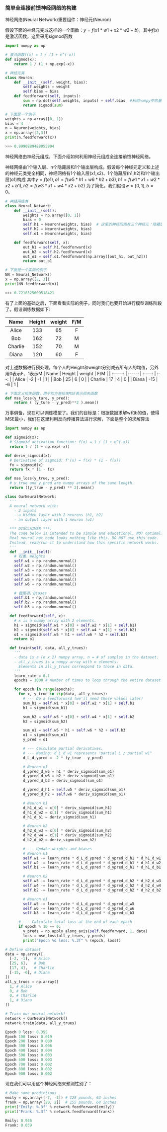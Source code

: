 ### 简单全连接前馈神经网络的构建

神经网络(Neural Network)重要组件：神经元(Neuron)

假设下面的神经元完成这样的一个函数：$y=f(x1*w1+x2*w2+b)$，其中$f(x)$是激活函数，这里采用sigmod函数

```python
import numpy as np

# 激活函数f(x) = 1 / (1 + e^(-x))
def sigmod(x):
    return 1 / (1 + np.exp(-x))

# 神经元类
class Neuron:
    def __init__(self, weight, bias):
        self.weights = weight
        self.bias = bias
    def feedforward(self, inputs):
        sum = np.dot(self.weights, inputs) + self.bias  #利用numpy中向量点积运算
        return sigmod(sum)
```

```python
# 下面是一个例子
weights = np.array([0, 1])
bias = 4
n = Neuron(weights, bias)
x = np.array([2,3])
print(n.feedforward(x))
```
```python
>>> 0.9990889488055994
```


神经网络由神经元组成，下面介绍如何利用神经元组成全连接前馈神经网络。

神经网络由1个输入层、n个隐藏层和1个输出层构成。假设每个神经元定义和上述的神经元类完全相同，神经网络有1个输入层(x1,x2)、1个隐藏层(h1,h2)和1个输出层(o1)构成
其中$y=f(o1), o1=f(w5*h1 + w6*h2 + b3), h1=f(w1*x1 + w2*x2 + b1), h2=f(w3*x1 + w4*x2 + b2)$
为了简化，我们假设$w=[0,1], b=0$。


```python
# 神经网络类
class Neural_Network:
    def __init__(self):
        weights = np.array([0, 1])
        bias = 0
        self.h1 = Neuron(weights, bias)  # 这里的神经网络有三个神经元：隐藏层的h1,h2、输出层的o1
        self.h2 = Neuron(weights, bias)
        self.o1 = Neuron(weights, bias)

    def feedforward(self, x):
        out_h1 = self.h1.feedforward(x)
        out_h2 = self.h2.feedforward(x)
        out_o1 = self.o1.feedforward(np.array([out_h1, out_h2]))
        return out_o1
```

```python
# 下面是一个实际的例子
NN = Neural_Network()
x = np.array([2, 3])
print(NN.feedforward(x))
```
```python
>>> 0.7216325609518421
```

有了上面的基础之后，下面看看实际的例子，同时我们也要开始进行模型训练阶段了。假设训练数据如下:

|  Name   | Height | weight | F/M  |
| :-----: | :----: | :----: | :--: |
|  Alice  |  133   |   65   |  F   |
|   Bob   |  162   |   72   |  M   |
| Charlie |  152   |   70   |  M   |
|  Diana  |  120   |   60   |  F   |

对上述数据进行预处理，每个人的Height和weight分别减去所有人的均值，另外用0表示F、1表示M
|  Name   | Height | weight | F/M  |
| :-----: | :----: | :----: | :--: |
|  Alice  |   -2   |   -1   |  1   |
|   Bob   |   25   |   6    |  0   |
| Charlie |   17   |   4    |  0   |
|  Diana  |  -15   |   -6   |  1   |


```python
# 下面定义损失函数，用平均方差损失MSE表示损失函数
def mse_loss(y_ture, y_pred):
    return ( (y_ture - y_pred)**2 ).mean()
```


万事俱备，现在可以训练模型了。我们的目标是：根据数据求解w和b的值，使得MSE最小，我们在这里利用反向传播算法进行求解，下面是整个的求解算法

```python
import numpy as np

def sigmoid(x):
  # Sigmoid activation function: f(x) = 1 / (1 + e^(-x))
  return 1 / (1 + np.exp(-x))

def deriv_sigmoid(x):
  # Derivative of sigmoid: f'(x) = f(x) * (1 - f(x))
  fx = sigmoid(x)
  return fx * (1 - fx)

def mse_loss(y_true, y_pred):
  # y_true and y_pred are numpy arrays of the same length.
  return ((y_true - y_pred) ** 2).mean()

class OurNeuralNetwork:
  '''
  A neural network with:
    - 2 inputs
    - a hidden layer with 2 neurons (h1, h2)
    - an output layer with 1 neuron (o1)

  *** DISCLAIMER ***:
  The code below is intended to be simple and educational, NOT optimal.
  Real neural net code looks nothing like this. DO NOT use this code.
  Instead, read/run it to understand how this specific network works.
  '''
  def __init__(self):
    # 权重，Weights
    self.w1 = np.random.normal()
    self.w2 = np.random.normal()
    self.w3 = np.random.normal()
    self.w4 = np.random.normal()
    self.w5 = np.random.normal()
    self.w6 = np.random.normal()

    # 截距项，Biases
    self.b1 = np.random.normal()
    self.b2 = np.random.normal()
    self.b3 = np.random.normal()

  def feedforward(self, x):
    # x is a numpy array with 2 elements.
    h1 = sigmoid(self.w1 * x[0] + self.w2 * x[1] + self.b1)
    h2 = sigmoid(self.w3 * x[0] + self.w4 * x[1] + self.b2)
    o1 = sigmoid(self.w5 * h1 + self.w6 * h2 + self.b3)
    return o1

  def train(self, data, all_y_trues):
    '''
    - data is a (n x 2) numpy array, n = # of samples in the dataset.
    - all_y_trues is a numpy array with n elements.
      Elements in all_y_trues correspond to those in data.
    '''
    learn_rate = 0.1
    epochs = 1000 # number of times to loop through the entire dataset

    for epoch in range(epochs):
      for x, y_true in zip(data, all_y_trues):
        # --- Do a feedforward (we'll need these values later)
        sum_h1 = self.w1 * x[0] + self.w2 * x[1] + self.b1
        h1 = sigmoid(sum_h1)

        sum_h2 = self.w3 * x[0] + self.w4 * x[1] + self.b2
        h2 = sigmoid(sum_h2)

        sum_o1 = self.w5 * h1 + self.w6 * h2 + self.b3
        o1 = sigmoid(sum_o1)
        y_pred = o1

        # --- Calculate partial derivatives.
        # --- Naming: d_L_d_w1 represents "partial L / partial w1"
        d_L_d_ypred = -2 * (y_true - y_pred)

        # Neuron o1
        d_ypred_d_w5 = h1 * deriv_sigmoid(sum_o1)
        d_ypred_d_w6 = h2 * deriv_sigmoid(sum_o1)
        d_ypred_d_b3 = deriv_sigmoid(sum_o1)

        d_ypred_d_h1 = self.w5 * deriv_sigmoid(sum_o1)
        d_ypred_d_h2 = self.w6 * deriv_sigmoid(sum_o1)

        # Neuron h1
        d_h1_d_w1 = x[0] * deriv_sigmoid(sum_h1)
        d_h1_d_w2 = x[1] * deriv_sigmoid(sum_h1)
        d_h1_d_b1 = deriv_sigmoid(sum_h1)

        # Neuron h2
        d_h2_d_w3 = x[0] * deriv_sigmoid(sum_h2)
        d_h2_d_w4 = x[1] * deriv_sigmoid(sum_h2)
        d_h2_d_b2 = deriv_sigmoid(sum_h2)

        # --- Update weights and biases
        # Neuron h1
        self.w1 -= learn_rate * d_L_d_ypred * d_ypred_d_h1 * d_h1_d_w1
        self.w2 -= learn_rate * d_L_d_ypred * d_ypred_d_h1 * d_h1_d_w2
        self.b1 -= learn_rate * d_L_d_ypred * d_ypred_d_h1 * d_h1_d_b1

        # Neuron h2
        self.w3 -= learn_rate * d_L_d_ypred * d_ypred_d_h2 * d_h2_d_w3
        self.w4 -= learn_rate * d_L_d_ypred * d_ypred_d_h2 * d_h2_d_w4
        self.b2 -= learn_rate * d_L_d_ypred * d_ypred_d_h2 * d_h2_d_b2

        # Neuron o1
        self.w5 -= learn_rate * d_L_d_ypred * d_ypred_d_w5
        self.w6 -= learn_rate * d_L_d_ypred * d_ypred_d_w6
        self.b3 -= learn_rate * d_L_d_ypred * d_ypred_d_b3

      # --- Calculate total loss at the end of each epoch
      if epoch % 10 == 0:
        y_preds = np.apply_along_axis(self.feedforward, 1, data)
        loss = mse_loss(all_y_trues, y_preds)
        print("Epoch %d loss: %.3f" % (epoch, loss))

# Define dataset
data = np.array([
  [-2, -1],  # Alice
  [25, 6],   # Bob
  [17, 4],   # Charlie
  [-15, -6], # Diana
])
all_y_trues = np.array([
  1, # Alice
  0, # Bob
  0, # Charlie
  1, # Diana
])

# Train our neural network!
network = OurNeuralNetwork()
network.train(data, all_y_trues)

```
```python
Epoch 0 loss: 0.355
Epoch 100 loss: 0.019
Epoch 200 loss: 0.009
Epoch 300 loss: 0.006
Epoch 400 loss: 0.004
Epoch 500 loss: 0.003
Epoch 600 loss: 0.003
Epoch 700 loss: 0.002
Epoch 800 loss: 0.002
Epoch 900 loss: 0.002
```

现在我们可以用这个神经网络来预测性别了：
```python
# Make some predictions
emily = np.array([-7, -3]) # 128 pounds, 63 inches
frank = np.array([20, 2])  # 155 pounds, 68 inches
print("Emily: %.3f" % network.feedforward(emily)) 
print("Frank: %.3f" % network.feedforward(frank)) 
```
```python
Emily: 0.946
Frank: 0.039
```
